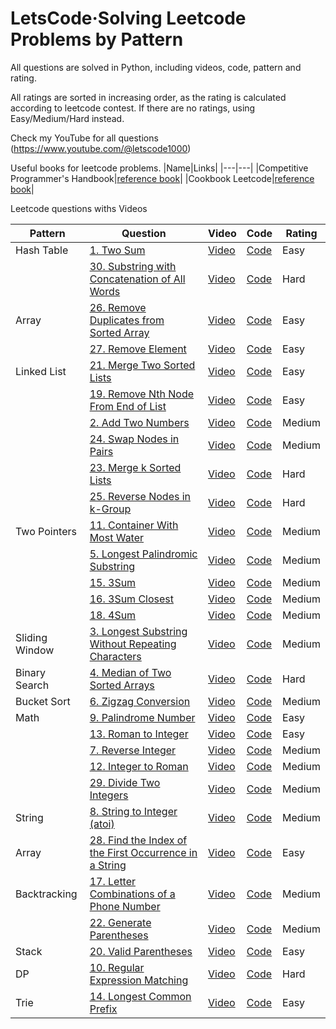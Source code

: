 # LetsCode·Solving Leetcode Problems by Pattern

All questions are solved in Python, including videos, code, pattern and rating.

All ratings are sorted in increasing order, as the rating is calculated according to leetcode contest. If there are no ratings, using Easy/Medium/Hard instead.

Check my YouTube for all questions (https://www.youtube.com/@letscode1000)

Useful books for leetcode problems.
|Name|Links|
|---|---|
|Competitive Programmer's Handbook|[reference book](https://heyzine.com/flip-book/610510faca.html/)|
|Cookbook Leetcode|[reference book](https://heyzine.com/flip-book/bc0c0e2ba7.html/)|
<!-- |Data Structures & Algorithms in Python|[reference book](https://heyzine.com/flip-book/da293ec9cc.html/)|
|Python Cookbook|[reference book](https://heyzine.com/flip-book/0fe98b241b.html/)|
|Hand-On Data Structures and Algorithms with Python|[reference book](https://heyzine.com/flip-book/26fb1a6afd.html/)| -->

Leetcode questions withs Videos

|Pattern|Question|Video|Code|Rating|
|---|---|---|---|---|
|Hash Table|[1. Two Sum](https://leetcode.com/problems/two-sum/)|[Video](https://www.youtube.com/watch?v=aaYirjaK4NA&t=2s)|[Code](https://github.com/Jasondecode2020/Letscode/blob/main/leetcode1-50/1-10.md)|Easy|
||[30. Substring with Concatenation of All Words](https://leetcode.com/problems/divide-two-integers/)|[Video](https://www.youtube.com/watch?v=eKIPVXFGpnw&t=64s)|[Code](https://github.com/Jasondecode2020/Letscode/blob/main/leetcode1-50/21-30.md)|Hard|
|Array|[26. Remove Duplicates from Sorted Array](https://leetcode.com/problems/remove-duplicates-from-sorted-array/)|[Video](https://www.youtube.com/watch?v=Gfiic1qBLtA&t=259s)|[Code](https://github.com/Jasondecode2020/Letscode/blob/main/leetcode1-50/21-30.md)|Easy|
||[27. Remove Element](https://leetcode.com/problems/remove-element/)|[Video](https://www.youtube.com/watch?v=trREFAD6Z-g&t=405s)|[Code](https://github.com/Jasondecode2020/Letscode/blob/main/leetcode1-50/21-30.md)|Easy|
|Linked List|[21. Merge Two Sorted Lists](https://leetcode.com/problems/merge-two-sorted-lists/)|[Video](https://www.youtube.com/watch?v=QT2bS-6-jfE)|[Code](https://github.com/Jasondecode2020/Letscode/blob/main/leetcode1-50/21-30.md)|Easy|
||[19. Remove Nth Node From End of List](https://leetcode.com/problems/remove-nth-node-from-end-of-list/)|[Video](https://www.youtube.com/watch?v=ttyJVyYbOc0)|[Code](https://github.com/Jasondecode2020/Letscode/blob/main/leetcode1-50/11-20.md)|Easy|
||[2. Add Two Numbers](https://leetcode.com/problems/add-two-numbers/)|[Video](https://www.youtube.com/watch?v=q7LlVHxI3Qg&t=24s)|[Code](https://github.com/Jasondecode2020/Letscode/blob/main/leetcode1-50/1-10.md)|Medium|
||[24. Swap Nodes in Pairs](https://leetcode.com/problems/swap-nodes-in-pairs/)|[Video](https://www.youtube.com/watch?v=VceO8cNwFe0&t=6s)|[Code](https://github.com/Jasondecode2020/Letscode/blob/main/leetcode1-50/21-30.md)|Medium|
||[23. Merge k Sorted Lists](https://leetcode.com/problems/merge-k-sorted-lists/)|[Video](https://www.youtube.com/watch?v=4O_CWbIwisU&t=89s)|[Code](https://github.com/Jasondecode2020/Letscode/blob/main/leetcode1-50/21-30.md)|Hard|
||[25. Reverse Nodes in k-Group](https://leetcode.com/problems/reverse-nodes-in-k-group/)|[Video](https://www.youtube.com/watch?v=xdpMnOVgPPc)|[Code](https://github.com/Jasondecode2020/Letscode/blob/main/leetcode1-50/21-30.md)|Hard|
|Two Pointers|[11. Container With Most Water](https://leetcode.com/problems/container-with-most-water/)|[Video](https://www.youtube.com/watch?v=zKmd0h028sg&t=178s)|[Code](https://github.com/Jasondecode2020/Letscode/blob/main/leetcode1-50/11-20.md)|Medium|
||[5. Longest Palindromic Substring](https://leetcode.com/problems/longest-palindromic-substring/)|[Video](https://www.youtube.com/watch?v=6FB04-PqoKo)|[Code](https://github.com/Jasondecode2020/Letscode/blob/main/leetcode1-50/1-10.md)|Medium|
||[15. 3Sum](https://leetcode.com/problems/3sum/)|[Video](https://www.youtube.com/watch?v=hG-evPrGPkI&t=383s)|[Code](https://github.com/Jasondecode2020/Letscode/blob/main/leetcode1-50/11-20.md)|Medium|
||[16. 3Sum Closest](https://leetcode.com/problems/3sum-closest/)|[Video](https://www.youtube.com/watch?v=MfY85hCvubY&t=102s)|[Code](https://github.com/Jasondecode2020/Letscode/blob/main/leetcode1-50/11-20.md)|Medium|
||[18. 4Sum](https://leetcode.com/problems/4sum/)|[Video](https://www.youtube.com/watch?v=cimvxhgyiE8)|[Code](https://github.com/Jasondecode2020/Letscode/blob/main/leetcode1-50/11-20.md)|Medium|
|Sliding Window|[3. Longest Substring Without Repeating Characters](https://leetcode.com/problems/longest-substring-without-repeating-characters/)|[Video](https://www.youtube.com/watch?v=iWp99ph1ArM&t=404s)|[Code](https://github.com/Jasondecode2020/Letscode/blob/main/leetcode1-50/1-10.md)|Medium|
|Binary Search|[4. Median of Two Sorted Arrays](https://leetcode.com/problems/median-of-two-sorted-arrays/)|[Video](https://www.youtube.com/watch?v=42z6p1V7juc)|[Code](https://github.com/Jasondecode2020/Letscode/blob/main/leetcode1-50/1-10.md)|Hard|
|Bucket Sort|[6. Zigzag Conversion](https://leetcode.com/problems/zigzag-conversion/)|[Video](https://www.youtube.com/watch?v=x11S9MoOTJ0)|[Code](https://github.com/Jasondecode2020/Letscode/blob/main/leetcode1-50/1-10.md)|Medium|
|Math|[9. Palindrome Number](https://leetcode.com/problems/palindrome-number/)|[Video](https://www.youtube.com/watch?v=1-bVzs5rGfU)|[Code](https://github.com/Jasondecode2020/Letscode/blob/main/leetcode1-50/1-10.md)|Easy|
||[13. Roman to Integer](https://leetcode.com/problems/roman-to-integer/)|[Video](https://www.youtube.com/watch?v=EWa3LyGybvc&t=14s)|[Code](https://github.com/Jasondecode2020/Letscode/blob/main/leetcode1-50/11-20.md)|Easy|
||[7. Reverse Integer](https://leetcode.com/problems/reverse-integer/)|[Video](https://www.youtube.com/watch?v=t4Ex38cKBRI)|[Code](https://github.com/Jasondecode2020/Letscode/blob/main/leetcode1-50/1-10.md)|Medium|
||[12. Integer to Roman](https://leetcode.com/problems/integer-to-roman/)|[Video](https://www.youtube.com/watch?v=MrNkdzB6POs&t=492s)|[Code](https://github.com/Jasondecode2020/Letscode/blob/main/leetcode1-50/11-20.md)|Medium|
||[29. Divide Two Integers](https://leetcode.com/problems/divide-two-integers/)|[Video](https://www.youtube.com/watch?v=HrxOFuZFvMs)|[Code](https://github.com/Jasondecode2020/Letscode/blob/main/leetcode1-50/21-30.md)|Medium|
|String|[8. String to Integer (atoi)](https://leetcode.com/problems/string-to-integer-atoi/)|[Video](https://www.youtube.com/watch?v=KEw75_iPntc)|[Code](https://github.com/Jasondecode2020/Letscode/blob/main/leetcode1-50/1-10.md)|Medium|
|Array|[28. Find the Index of the First Occurrence in a String](https://leetcode.com/problems/find-the-index-of-the-first-occurrence-in-a-string/)|[Video](https://www.youtube.com/watch?v=d3fv75bSQCU)|[Code](https://github.com/Jasondecode2020/Letscode/blob/main/leetcode1-50/21-30.md)|Easy|
|Backtracking|[17. Letter Combinations of a Phone Number](https://leetcode.com/problems/letter-combinations-of-a-phone-number/)|[Video](https://www.youtube.com/watch?v=B-VPpRbxE2o&t=247s)|[Code](https://github.com/Jasondecode2020/Letscode/blob/main/leetcode1-50/11-20.md)|Medium|
||[22. Generate Parentheses](https://leetcode.com/problems/generate-parentheses/)|[Video](https://www.youtube.com/watch?v=jLlNoP8vMAo)|[Code](https://github.com/Jasondecode2020/Letscode/blob/main/leetcode1-50/21-30.md)|Medium|
|Stack|[20. Valid Parentheses](https://leetcode.com/problems/valid-parentheses/)|[Video](https://www.youtube.com/watch?v=LpdwnEHqvNM&t=47s)|[Code](https://github.com/Jasondecode2020/Letscode/blob/main/leetcode1-50/11-20.md)|Easy|
|DP|[10. Regular Expression Matching](https://leetcode.com/problems/regular-expression-matching/)|[Video](https://www.youtube.com/watch?v=9LWsj1gh-I0&t=235s)|[Code](https://github.com/Jasondecode2020/Letscode/blob/main/leetcode1-50/1-10.md)|Hard|
|Trie|[14. Longest Common Prefix](https://leetcode.com/problems/longest-common-prefix/)|[Video](https://www.youtube.com/watch?v=QOLEXxJFqeY&t=53s)|[Code](https://github.com/Jasondecode2020/Letscode/blob/main/leetcode1-50/11-20.md)|Easy|



